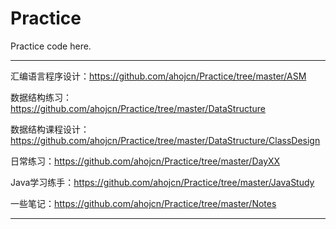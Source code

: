 # Practice

Practice code here.

******

汇编语言程序设计：https://github.com/ahojcn/Practice/tree/master/ASM

数据结构练习：https://github.com/ahojcn/Practice/tree/master/DataStructure

数据结构课程设计：https://github.com/ahojcn/Practice/tree/master/DataStructure/ClassDesign

日常练习：https://github.com/ahojcn/Practice/tree/master/DayXX

Java学习练手：https://github.com/ahojcn/Practice/tree/master/JavaStudy

一些笔记：https://github.com/ahojcn/Practice/tree/master/Notes

---

